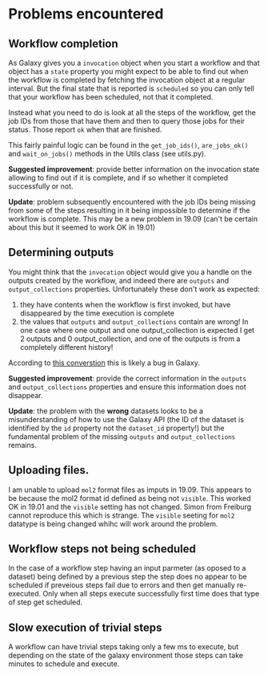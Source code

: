 # Problems encountered

## Workflow completion

As Galaxy gives you a `invocation` object when you start a workflow and that object has a `state`
property you might expect to be able to find out when the workflow is completed by fetching the
invocation object at a regular interval. But the final state that is reported is `scheduled` 
so you can only tell that your workflow has been scheduled, not that it completed.

Instead what you need to do is look at all the steps of the workflow, get the job IDs from those
that have them and then to query those jobs for their status. Those report `ok` when that are
finished.

This fairly painful logic can be found in the `get_job_ids()`, `are_jobs_ok()` and `wait_on_jobs()`
methods in the Utils class (see utils.py).

**Suggested improvement**: provide better information on the invocation state allowing to find out
if it is complete, and if so whether it completed successfully or not.

**Update**: problem subsequently encountered with the job IDs being missing from some of the steps
resulting in it being impossible to determine if the workflow is complete. This may be a new problem
in 19.09 (can't be certain about this but it seemed to work OK in 19.01)

## Determining outputs

You might think that the `invocation` object would give you a handle on the outputs created by the
workflow, and indeed there are `outputs` and `output_collections` properties. Unfortunately these
don't work as expected:

1. they have contents when the workflow is first invoked, but have disappeared by the time
execution is complete
2. the values that `outputs` and `output_collections` contain are wrong! In one case where
one output and one output_collection is expected I get 2 outputs and 0 output_collection, and
one of the outputs is from a completely different history!

According to [this converstion](https://gitter.im/galaxyproject/bioblend?at=5d97581f5173c33ca169282f)
this is likely a bug in Galaxy.

**Suggested improvement**: provide the correct information in the `outputs` and `output_collections`
properties and ensure this information does not disappear.

**Update**: the problem with the **wrong** datasets looks to be a misunderstanding of how to use the
Galaxy API (the ID of the dataset is identified by the `id` property not the `dataset_id` property!)
but the fundamental problem of the missing `outputs` and `output_collections` remains.

## Uploading files.

I am unable to upload `mol2` format files as imputs in 19.09. This appears to be because the mol2 format
id defined as being not `visible`. This worked OK in 19.01 and the `visible` setting has not changed.
Simon from Freiburg cannot reproduce this which is strange. The `visible` seeting for `mol2` datatype is 
being changed whihc will work around the problem.

## Workflow steps not being scheduled

In the case of a workflow step having an input parmeter (as oposed to a dataset) being defined by a 
previous step the step does no appear to be scheduled if preveious steps fail due to errors and then
get manually re-executed. Only when all steps execute successfully first time does that type of step
get scheduled.

## Slow execution of trivial steps

A workflow can have trivial steps taking only a few ms to execute, but depending on the state of the 
galaxy environment those steps can take minutes to schedule and execute.
